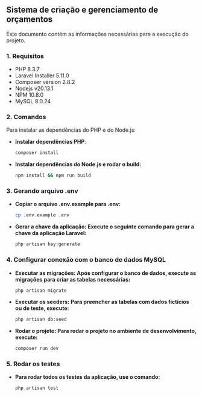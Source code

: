 ## Sistema de criação e gerenciamento de orçamentos

Este documento contém as informações necessárias para a execução do projeto.

### 1. Requisitos

- PHP 8.3.7
- Laravel Installer 5.11.0
- Composer version 2.8.2
- Nodejs v20.13.1
- NPM 10.8.0
- MySQL 8.0.24

### 2. Comandos

Para instalar as dependências do PHP e do Node.js:

- **Instalar dependências PHP**:
  ```bash
  composer install

- **Instalar dependências do Node.js e rodar o build:**
  ```bash
  npm install && npm run build

### 3. Gerando arquivo .env
- **Copiar o arquivo .env.example para .env:**
  ```bash
  cp .env.example .env

- **Gerar a chave da aplicação: Execute o seguinte comando para gerar a chave da aplicação Laravel:**
  ```bash
  php artisan key:generate

### 4. Configurar conexão com o banco de dados MySQL
<!-- - **Abra o arquivo .env e altere as seguintes linhas para configurar a conexão com o banco de dados:**
  ```bash
  DB_CONNECTION=mysql
  DB_HOST=127.0.0.1
  DB_PORT=3306
  DB_DATABASE=nome_do_banco
  DB_USERNAME=seu_usuario
  DB_PASSWORD=sua_senha -->

- **Executar as migrações: Após configurar o banco de dados, execute as migrações para criar as tabelas necessárias:**
  ```bash
  php artisan migrate

- **Executar os seeders: Para preencher as tabelas com dados fictícios ou de teste, execute:**
  ```bash
  php artisan db:seed

- **Rodar o projeto: Para rodar o projeto no ambiente de desenvolvimento, execute:**
  ```bash
  composer run dev

### 5. Rodar os testes
- **Para rodar todos os testes da aplicação, use o comando:**
  ```bash
  php artisan test
